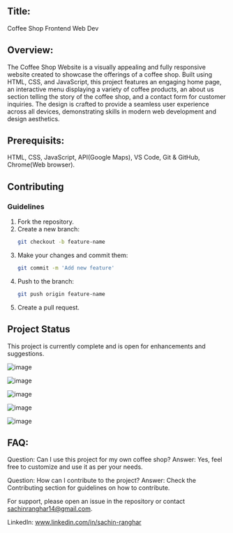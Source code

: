 ## Title: 
Coffee Shop Frontend Web Dev

## Overview: 
The Coffee Shop Website is a visually appealing and fully responsive website created to showcase the offerings of a coffee shop. Built using HTML, CSS, and JavaScript, this project features an engaging home page, an interactive menu displaying a variety of coffee products, an about us section telling the story of the coffee shop, and a contact form for customer inquiries. The design is crafted to provide a seamless user experience across all devices, demonstrating skills in modern web development and design aesthetics.

## Prerequisits: 
HTML, CSS, JavaScript, API(Google Maps), VS Code, Git & GitHub, Chrome(Web browser).
 
## Contributing
### Guidelines
1. Fork the repository.
2. Create a new branch:
    ```bash
    git checkout -b feature-name
    ```
3. Make your changes and commit them:
    ```bash
    git commit -m 'Add new feature'
    ```
4. Push to the branch:
    ```bash
    git push origin feature-name
    ```
5. Create a pull request. 

## Project Status
This project is currently complete and is open for enhancements and suggestions.

![image](https://github.com/user-attachments/assets/c42e2d10-b319-4668-aa2e-743ac90bf2f4)

![image](https://github.com/user-attachments/assets/6e7fcc34-1639-4a00-a8da-96123d5ea1a0)

![image](https://github.com/user-attachments/assets/d9d3a723-bba5-4c75-a5c1-fc276fbce3b5)

![image](https://github.com/user-attachments/assets/53b5ae4a-6b79-4f1a-80e7-e4a62d9ab97b)

![image](https://github.com/user-attachments/assets/b571e07b-44ca-4ca7-bdf9-4a7b101789d0)

## FAQ:
Question: Can I use this project for my own coffee shop?
Answer: Yes, feel free to customize and use it as per your needs.

Question: How can I contribute to the project?
Answer: Check the Contributing section for guidelines on how to contribute.

For support, please open an issue in the repository or contact sachinranghar14@gmail.com.

LinkedIn: www.linkedin.com/in/sachin-ranghar

